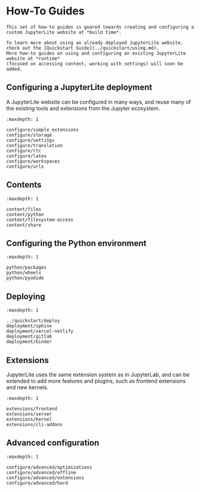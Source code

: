 # How-To Guides

```{note}
This set of how-to guides is geared towards creating and configuring a custom JupyterLite website at *build time*.

To learn more about using an already deployed JupyterLite website, check out the [Quickstart Guide](../quickstart/using.md).
More how-to guides on using and configuring an existing JupyterLite website at *runtime*
(focused on accessing content, working with settings) will soon be added.
```

## Configuring a JupyterLite deployment

A JupyterLite website can be configured in many ways, and reuse many of the existing
tools and extensions from the Jupyter ecosystem.

```{toctree}
:maxdepth: 1

configure/simple_extensions
configure/storage
configure/settings
configure/translation
configure/rtc
configure/latex
configure/workspaces
configure/urls
```

## Contents

```{toctree}
:maxdepth: 1

content/files
content/python
content/filesystem-access
content/share
```

## Configuring the Python environment

```{toctree}
:maxdepth: 1

python/packages
python/wheels
python/pyodide
```

## Deploying

```{toctree}
:maxdepth: 1

../quickstart/deploy
deployment/sphinx
deployment/vercel-netlify
deployment/gitlab
deployment/binder
```

## Extensions

JupyterLite uses the same extension system as in JupyterLab, and can be extended to add
more features and plugins, such as frontend extensions and new kernels.

```{toctree}
:maxdepth: 1

extensions/frontend
extensions/server
extensions/kernel
extensions/cli-addons
```

## Advanced configuration

```{toctree}
:maxdepth: 1

configure/advanced/optimizations
configure/advanced/offline
configure/advanced/extensions
configure/advanced/hard
```
